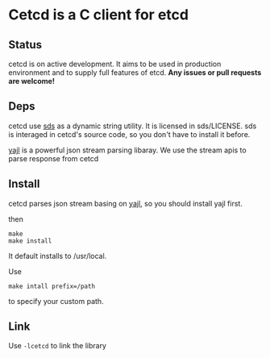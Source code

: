 # Cetcd is a C client for etcd

## Status
 cetcd is on active development. It aims to be used in production environment and to supply full features of etcd.
 **Any issues or pull requests are welcome!**

## Deps 
 cetcd use [sds](https://github.com/antirez/sds) as a dynamic string utility.  It is licensed in sds/LICENSE.
 sds is interaged in cetcd's source code, so you don't have to install it before.

 [yajl](https://github.com/lloyd/yajl) is a powerful json stream parsing libaray. We use the stream apis to 
 parse response from cetcd

## Install
 cetcd parses json stream basing on [yajl](https://github.com/lloyd/yajl), so you should install yajl first.

 then 
 ```
 make 
 make install
 ```
 It default installs to /usr/local.

 Use 
 ```
 make intall prefix=/path
 ```
 to specify your custom path.

## Link
 Use `-lcetcd` to link the library
